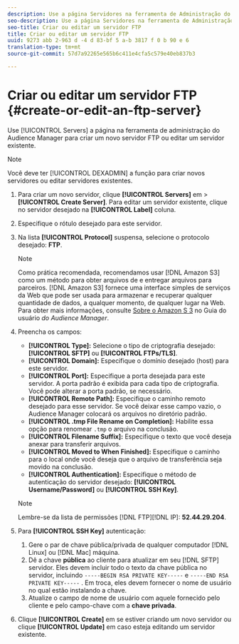 ```yaml
---
description: Use a página Servidores na ferramenta de Administração do Audience Manager para criar um novo servidor FTP ou editar um servidor existente.
seo-description: Use a página Servidores na ferramenta de Administração do Audience Manager para criar um novo servidor FTP ou editar um servidor existente.
seo-title: Criar ou editar um servidor FTP
title: Criar ou editar um servidor FTP
uuid: 9273 abb 2-963 d -4 d 83-bf 5 a-b 3817 f 0 b 90 e 6
translation-type: tm+mt
source-git-commit: 57d7a92265e565b6c411e4cfa5c579e40eb837b3

---
```



# Criar ou editar um servidor FTP {#create-or-edit-an-ftp-server}

Use [!UICONTROL Servers] a página na ferramenta de administração do Audience Manager para criar um novo servidor FTP ou editar um servidor existente.

>[!NOTE]
>
>Você deve ter [!UICONTROL DEXADMIN] a função para criar novos servidores ou editar servidores existentes.

1. Para criar um novo servidor, clique **[!UICONTROL Servers]** em &gt; **[!UICONTROL Create Server]**. Para editar um servidor existente, clique no servidor desejado na **[!UICONTROL Label]** coluna.
1. Especifique o rótulo desejado para este servidor.
1. Na lista **[!UICONTROL Protocol]** suspensa, selecione o protocolo desejado: **FTP**.

   >[!NOTE]
   >
   >Como prática recomendada, recomendamos usar [!DNL Amazon S3] como um método para obter arquivos de e entregar arquivos para parceiros. [!DNL Amazon S3] fornece uma interface simples de serviços da Web que pode ser usada para armazenar e recuperar qualquer quantidade de dados, a qualquer momento, de qualquer lugar na Web. Para obter mais informações, consulte [Sobre o Amazon S 3](https://docs.adobe.com/content/help/en/audience-manager/user-guide/reference/amazon-s3.html) no Guia do usuário *do Audience Manager*.

1. Preencha os campos:

   * **[!UICONTROL Type]:** Selecione o tipo de criptografia desejado: **[!UICONTROL SFTP]** ou **[!UICONTROL FTPs/TLS]**.
   * **[!UICONTROL Domain]:** Especifique o domínio desejado (host) para este servidor.
   * **[!UICONTROL Port]:** Especifique a porta desejada para este servidor. A porta padrão é exibida para cada tipo de criptografia. Você pode alterar a porta padrão, se necessário.
   * **[!UICONTROL Remote Path]:** Especifique o caminho remoto desejado para esse servidor. Se você deixar esse campo vazio, o Audience Manager colocará os arquivos no diretório padrão.
   * **[!UICONTROL .tmp File Rename on Completion]:** Habilite essa opção para renomear `.tmp` o arquivo na conclusão.
   * **[!UICONTROL Filename Suffix]:** Especifique o texto que você deseja anexar para transferir arquivos.
   * **[!UICONTROL Moved to When Finished]:** Especifique o caminho para o local onde você deseja que o arquivo de transferência seja movido na conclusão.
   * **[!UICONTROL Authentication]:** Especifique o método de autenticação do servidor desejado: **[!UICONTROL Username/Password]** ou **[!UICONTROL SSH Key]**.
   >[!NOTE]
   >
   >Lembre-se da lista de permissões [!DNL FTP][!DNL IP]: **52.44.29.204**.

1. Para **[!UICONTROL SSH Key]** autenticação:
   1. Gere o par de chave pública/privada de qualquer computador [!DNL Linux] ou [!DNL Mac] máquina.
   1. Dê a chave **pública** ao cliente para atualizar em seu [!DNL SFTP] servidor. Eles devem incluir todo o texto da chave pública no servidor, incluindo `-----BEGIN RSA PRIVATE KEY-----` e `-----END RSA PRIVATE KEY-----` . Em troca, eles devem fornecer o nome de usuário no qual estão instalando a chave.
   1. Atualize o campo de nome de usuário com aquele fornecido pelo cliente e pelo campo-chave com a **chave privada**.
1. Clique **[!UICONTROL Create]** em se estiver criando um novo servidor ou clique **[!UICONTROL Update]** em caso esteja editando um servidor existente.
